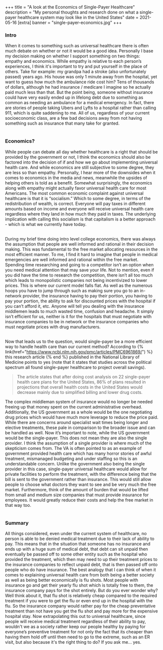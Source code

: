 +++
title = "A look at the Economics of Single-Payer Healthcare"
description = "My personal thoughts and research done on what a single-payer healthcare system may look like in the United States"
date = 2021-05-16
[extra]
banner = "single-payer-economics.jpg"
+++

### Intro

When it comes to something such as universal healthcare there is often much debate on whether or not it would be a good idea. Personally I base my decision making on whether I support something on two things: empathy and economics. While empathy is relative to each person’s experiences, I think it's important to try and put yourself in the place of others. Take for example: my grandpa had a stroke (also unfortunately passed) years ago. His house was only 1 minute away from the hospital, yet want to guess how much the ambulance ride cost him? Tens of thousands of dollars, although he had insurance / medicare I imagine so he actually paid much less than that. But the point being, someone without insurance could have very easily ended up in lifelong debt due to something as common as needing an ambulance for a medical emergency. In fact, there are stories of people taking Ubers and Lyfts to a hospital rather than calling 911, which is quite saddening to me. All of us, regardless of your current socioeconomic class, are a few bad decisions away from not having something such as insurance that many take for granted.<br><br>

### Economics?

While people can debate all day whether healthcare is a right that should be provided by the government or not, I think the economics should also be factored into the decision of if and how we go about implementing universal health care. And while economics are still subjective to some degree, they are less so than empathy. Personally, I hear more of the downsides when it comes to economics in the media and news, meanwhile the upsides of helping others is told as a benefit. Somewhat surprisingly, the economics along with empathy might actually favor universal health care for most Americans. The most common economic complaint against universal healthcare is that it is “socialism.” Which to some degree, in terms of the redistribution of wealth, is correct. Everyone will pay taxes in different amounts based on income and everyone will receive universal health care regardless where they land in how much they paid in taxes. The underlying implication with calling this socialism is that capitalism is a better approach - which is what we currently have today.<br><br>

During my brief time doing intro level college economics, there was always the assumption that people are well informed and rational in their decision making. This was fundamental to the free market allocating resources in the most efficient manner. To me, I find it hard to imagine that people in medical emergencies are well informed and rational within the free market. Spending time researching and going to a competitor isn’t an option when you need medical attention that may save your life. Not to mention, even if you did have the time to research the competition, there isn’t all too much which leads to monopolistic companies not being incentivized to lower prices. This is where our current model falls flat. As well as the numerous hoops you have to jump through such as making sure you go to an in-network provider, the insurance having to pay their portion, you having to pay your portion, the ability to ask for discounted prices with the hospital if you can’t afford it, etc. Anyone will tell you dealing with the insurance middlemen leads to much wasted time, confusion and headache. It simply isn’t efficient for us, neither is it for the hospitals that must negotiate with insurance companies to be in network or the insurance companies who must negotiate prices with drug manufacturers.<br><br>

Now that leads us to the question, would single-payer be a more efficient way to handle health care than our current method? According to {% link(href="https://www.ncbi.nlm.nih.gov/pmc/articles/PMC6961869/") %} this research article {% end %} published in the National Library of Medicine points to yes (note that it states that studies across the political spectrum all found single-payer healthcare to project overall savings).

> The article states that after doing cost analysis on 22 single-payer health care plans for the United States, 86% of plans resulted in projections that overall health costs in the United States would decrease mainly due to simplified billing and lower drug costs.

The complex middleman system of insurance would no longer be needed freeing up that money spent on the current administrative overhead. Additionally, the US government as a whole would be the one negotiating drug prices which would have much more leverage to reduce the price paid. While there are concerns around specialist wait times being longer and elective treatments, these pale in comparison to the broader issue and can be handled as well. Now it’s important to note, while the US government would be the single-payer. This does not mean they are also the single provider. I think the assumption of a single provider is where much of the skepticism comes from. The VA is often pointed to as an example of government provided health care which has many horror stories of awful treatment, mismanaged budgeting and under staffing so this is an understandable concern. Unlike the government also being the single provider in this case, single-payer universal healthcare would allow for private facilities to perform the treatment, with the difference being that the bill is sent to the government rather than insurance. This would still allow people to choose what doctors they want to see and be very much the free market. Furthermore, think of the amount of burden that would be lifted from small and medium size companies that must provide insurance for employees. It would greatly reduce their costs and help the free market in that way too.<br><br>

### Summary

All things considered, even under the current system of healthcare, no person is able to be denied medical treatment due to their lack of ability to pay. This means that in the situation that someone has no insurance and ends up with a huge sum of medical debt, that debt can sit unpaid then eventually be passed off to some other entity such as the hospital who provided the treatment, which then may need to up their treatment prices to the insurance companies to reflect unpaid debt, that is then passed off onto people who do have insurance. The best analogy that I can think of when it comes to explaining universal health care from both being a better society as well as being better economically is flu shots. Most people with insurance go and get their yearly flu shot which is totally free to them, the insurance company pays for the shot entirely. But do you ever wonder why? Well think about it, that flu shot is relatively cheap compared to the required treatment if you were to get the flu or even end up in the hospital with the flu. So the insurance company would rather pay for the cheap preventative treatment than not have you get the flu shot and pay more for the expensive hospital stay. Now extrapolating this out to universal healthcare, since people will receive medical treatment regardless of their ability to pay, wouldn't we as a society rather keep our people healthy by paying for everyone’s preventive treatment for not only the fact that its cheaper than having them hold off until then need to go to the extreme, such as an ER visit, but also because it's the right thing to do? If you ask me... yes.<br><br>

